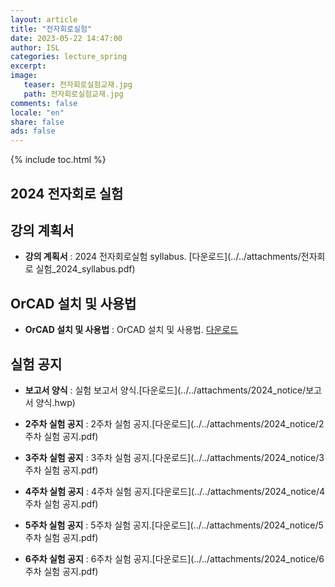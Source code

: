 ```yaml
---
layout: article
title: "전자회로실험"
date: 2023-05-22 14:47:00
author: ISL
categories: lecture_spring
excerpt: 
image:
   teaser: 전자회로실험교재.jpg
   path: 전자회로실험교재.jpg
comments: false
locale: "en"
share: false
ads: false
--- 
```


{% include toc.html %}

<!--예시-->
## 2024 전자회로 실험


## 강의 계획서
* **강의 계획서** 
: 2024 전자회로실험 syllabus.
[다운로드](../../attachments/전자회로 실험_2024_syllabus.pdf)

## OrCAD 설치 및 사용법
* **OrCAD 설치 및 사용법** 
: OrCAD 설치 및 사용법.
[다운로드](../../attachments/2023_OrCAD_사용법.pdf)


<!-- ## 프로젝트 공지
* **프로젝트 공지**
: 2023 프로젝트 설계 공지.
[다운로드](../../attachments/2023_notice/프로젝트설계공지_2023.hwp) -->


## 실험 공지
* **보고서 양식**
: 실험 보고서 양식.[다운로드](../../attachments/2024_notice/보고서 양식.hwp)

* **2주차 실험 공지**
: 2주차 실험 공지.[다운로드](../../attachments/2024_notice/2주차 실험 공지.pdf)

* **3주차 실험 공지**
: 3주차 실험 공지.[다운로드](../../attachments/2024_notice/3주차 실험 공지.pdf)

* **4주차 실험 공지**
: 4주차 실험 공지.[다운로드](../../attachments/2024_notice/4주차 실험 공지.pdf)

* **5주차 실험 공지**
: 5주차 실험 공지.[다운로드](../../attachments/2024_notice/5주차 실험 공지.pdf)

* **6주차 실험 공지**
: 6주차 실험 공지.[다운로드](../../attachments/2024_notice/6주차 실험 공지.pdf)

<!--
* **7주차 실험 공지**
: 7주차 실험 공지.[다운로드](../../attachments/2024_notice/7주차 실험 공지.pdf)

* **8주차 수업 공지**
: 8주차 수업 공지.[다운로드](../../attachments/2024_notice/8주차 수업 공지.pdf)

* **9주차 실험 공지**
: 9주차 실험 공지.[다운로드](../../attachments/2024_notice/9주차 실험 공지.pdf)

* **10주차 실험 공지**
: 10주차 실험 공지.[다운로드](../../attachments/2024_notice/10주차 실험 공지.pdf)

* **11주차 실험 공지**
: 11주차 실험 공지.[다운로드](../../attachments/2024_notice/11주차 실험 공지.pdf)

* **12주차 실험 공지**
: 12주차 실험 공지.[다운로드](../../attachments/2024_notice/12주차 실험 공지.pdf)

* **13주차 실험 공지**
: 13주차 실험 공지.[다운로드](../../attachments/2024_notice/13주차 실험 공지.pdf)

* **14주차 실험 공지**
: 14주차 수업 공지.[다운로드](../../attachments/2024_notice/14주차 수업 공지.hwp) -->